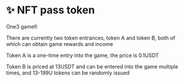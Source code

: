 # ✨ NFT pass token

One3 gamefi&#x20;

There are currently two token entrances, token A and token B, both of which can obtain game rewards and income&#x20;

Token A is a one-time entry into the game, the price is 0.1USDT&#x20;

Token B is priced at 13USDT and can be entered into the game multiple times, and 13-199U tokens can be randomly issued

```
```
